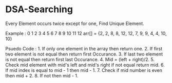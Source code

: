 # DSA-Searching
Every Element occurs twice except for one, Find Unique Element.

Example : 
         0  1  2  3  4   5   6  7  8  9  10  11  12
arr[] = {2, 2, 8, 8, 12, 12, 7, 9, 9, 4, 4, 10, 10}


Psuedo Code : 
      1. If only one element in the array then return one.
      2. If first two element is not equal then return first Occurance.
      3. If last two element is not equal then return first last Occurance.
      4. Mid = (left + right)/2.
      5. Check mid element with mid's left and mid's right if not equal return mid.
      6. If mid index is equal to mid - 1 then mid - 1.
      7. Check if mid number is even then mid + 2.
      8. If not then mid - 1.
  
